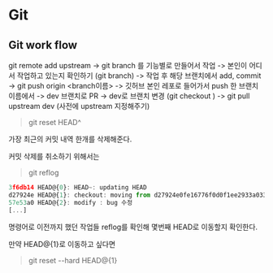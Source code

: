 # Git
## Git work flow

git remote add upstream <repository url>
-> git branch 를 기능별로 만들어서 작업
-> 본인이 어디서 작업하고 있는지 확인하기 (git branch)
-> 작업 후 해당 브랜치에서 add, commit 
-> git push origin <branch이름>
-> 깃허브 본인 레포로 들어가서 push 한 브랜치이름에서 -> dev 브랜치로 PR
-> dev로 브랜치 변경 (git checkout <branch>)
-> git pull upstream dev (사전에 upstream 지정해주기)

> git reset HEAD^

가장 최근의 커밋 내역 한개를 삭제해준다. 

커밋 삭제를 취소하기 위해서는
> git reflog

```js
3f6db14 HEAD@{0}: HEAD~: updating HEAD
d27924e HEAD@{1}: checkout: moving from d27924e0fe16776f0d0f1ee2933a0334a4787b4c
57e53a0 HEAD@{2}: modify : bug 수정
[...]
```

명령어로 이전까지 했던 작업들 reflog를 확인해 몇번째 HEAD로 이동할지 확인한다.

만약 HEAD@{1}로 이동하고 싶다면
> git reset --hard HEAD@{1}
